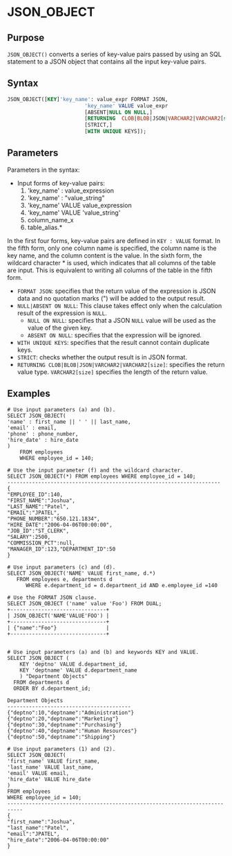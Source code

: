 # JSON_OBJECT

## Purpose

`JSON_OBJECT()` converts a series of key-value pairs passed by using an SQL statement to a JSON object that contains all the input key-value pairs.

## Syntax

```sql
JSON_OBJECT([KEY]'key_name': value_expr FORMAT JSON,
                         'key_name' VALUE value_expr
                         [ABSENT|NULL ON NULL,]
                         [RETURNING  CLOB|BLOB|JSON|VARCHAR2|VARCHAR2[size],]
                         [STRICT,]
                         [WITH UNIQUE KEYS]);
```

## Parameters

Parameters in the syntax:

- Input forms of key-value pairs:
   1. 'key_name' : value_expression
   2. 'key_name' : "value_string"
   3. 'key_name' VALUE value_expression
   4. 'key_name' VALUE 'value_string'
   5. column_name_x
   6. table_alias.*

In the first four forms, key-value pairs are defined in `KEY : VALUE` format. In the fifth form, only one column name is specified, the column name is the key name, and the column content is the value. In the sixth form, the wildcard character * is used, which indicates that all columns of the table are input. This is equivalent to writing all columns of the table in the fifth form.

- `FORMAT JSON`: specifies that the return value of the expression is JSON data and no quotation marks (\") will be added to the output result.
- `NULL|ABSENT ON NULL`: This clause takes effect only when the calculation result of the expression is `NULL`.
   - `NULL ON NULL`: specifies that a JSON `NULL` value will be used as the value of the given key.
   - `ABSENT ON NULL`: specifies that the expression will be ignored.
- `WITH UNIQUE KEYS`: specifies that the result cannot contain duplicate keys.
- `STRICT`: checks whether the output result is in JSON format.
- `RETURNING CLOB|BLOB|JSON|VARCHAR2|VARCHAR2[size]`: specifies the return value type. `VARCHAR2[size]` specifies the length of the return value.

## Examples

```shell
# Use input parameters (a) and (b).
SELECT JSON_OBJECT(
'name' : first_name || ' ' || last_name,
'email' : email,
'phone' : phone_number,
'hire_date' : hire_date
)
    FROM employees
    WHERE employee_id = 140;

# Use the input parameter (f) and the wildcard character.
SELECT JSON_OBJECT(*) FROM employees WHERE employee_id = 140;
---------------------------------------------------------------------
{
"EMPLOYEE_ID":140,
"FIRST_NAME":"Joshua",
"LAST_NAME":"Patel",
"EMAIL":"JPATEL",
"PHONE_NUMBER":"650.121.1834",
"HIRE_DATE":"2006-04-06T00:00:00",
"JOB_ID":"ST_CLERK",
"SALARY":2500,
"COMMISSION_PCT":null,
"MANAGER_ID":123,"DEPARTMENT_ID":50
}

# Use input parameters (c) and (d).
SELECT JSON_OBJECT('NAME' VALUE first_name, d.*)
   FROM employees e, departments d
      WHERE e.department_id = d.department_id AND e.employee_id =140

# Use the FORMAT JSON clause.
SELECT JSON_OBJECT ('name' value 'Foo') FROM DUAL;
+-------------------------------+
| JSON_OBJECT('NAME'VALUE'FOO') |
+-------------------------------+
| {"name":"Foo"}                |
+-------------------------------+


# Use input parameters (a) and (b) and keywords KEY and VALUE.
SELECT JSON_OBJECT (
    KEY 'deptno' VALUE d.department_id,
    KEY 'deptname' VALUE d.department_name
    ) "Department Objects"
  FROM departments d
  ORDER BY d.department_id;

Department Objects
----------------------------------------
{"deptno":10,"deptname":"Administration"}
{"deptno":20,"deptname":"Marketing"}
{"deptno":30,"deptname":"Purchasing"}
{"deptno":40,"deptname":"Human Resources"}
{"deptno":50,"deptname":"Shipping"}

# Use input parameters (1) and (2).
SELECT JSON_OBJECT(
'first_name' VALUE first_name,
'last_name' VALUE last_name,
'email' VALUE email,
'hire_date' VALUE hire_date
)
FROM employees
WHERE employee_id = 140;
---------------------------------------------------------------------------
{
"first_name":"Joshua",
"last_name":"Patel",
"email":"JPATEL",
"hire_date":"2006-04-06T00:00:00"
}
```
